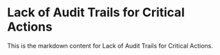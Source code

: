 # Lack of Audit Trails for Critical Actions

This is the markdown content for Lack of Audit Trails for Critical Actions.
